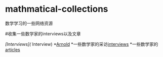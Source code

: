# mathmatical-collections
数学学习的一些网络资源

#收集一些数学家的interviews以及文章
 
*[Interviews](* Interview)
    *[Arnold](#http://www.pdmi.ras.ru/~arnsem/Arnold/)
    *一些数学家的采访[interviews](#https://www.ocf.berkeley.edu/~lekheng/interviews/)
    *一些数学家的[articles](#http://irma.math.unistra.fr/~maudin/mathematiques.html)


